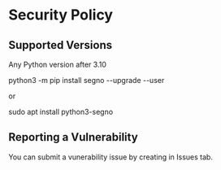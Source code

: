 # Security Policy

## Supported Versions

Any Python version after 3.10

python3 -m pip install segno --upgrade --user

or

sudo apt install python3-segno

## Reporting a Vulnerability

You can submit a vunerability issue by creating in Issues tab.
